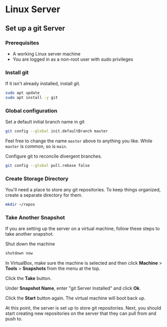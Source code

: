 # Linux Server

## Set up a git Server

### Prerequisites

- A working Linux server machine
- You are logged in as a non-root user with sudo privileges

### Install git

If it isn't already installed, install git.

```sh
sudo apt update
sudo apt install -y git
```

### Global configuration

Set a default initial branch name in git

```sh
git config --global init.defaultBranch master
```

Feel free to change the name `master` above to anything you like. While `master`
is common, so is `main`.

Configure git to reconcile divergent branches.

```sh
git config --global pull.rebase false
```

### Create Storage Directory

You'll need a place to store any git repositories. To keep things organized,
create a separate directory for them.

```sh
mkdir ~/repos
```

### Take Another Snapshot

If you are setting up the server on a virtual machine, follow these steps to
take another snapshot.

Shut down the machine

```sh
shutdown now
```

In VirtualBox, make sure the machine is selected and then click **Machine** >
**Tools** > **Snapshots** from the menu at the top.

Click the **Take** button.

Under **Snapshot Name**, enter "git Server Installed" and click **Ok**.

Click the **Start** button again. The virtual machine will boot back up.

At this point, the server is set up to store git repositories. Next, you should
start creating new repositories on the server that they can pull from and push
to.
